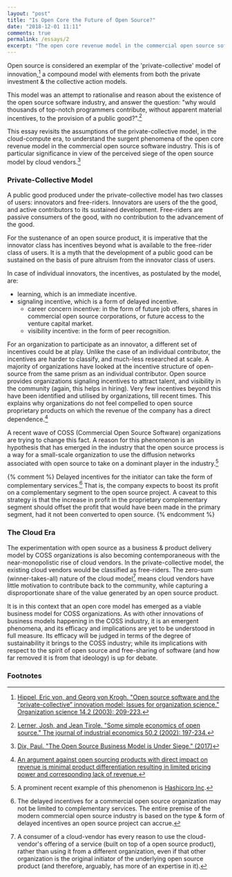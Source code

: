 ```yaml
---
layout: "post"
title: "Is Open Core the Future of Open Source?"
date: "2018-12-01 11:11"
comments: true
permalink: /essays/2
excerpt: "The open core revenue model in the commercial open source software industry has seen wide adoption, much deliberation, and lot of scepticism. Is it much removed from the spirit of open source? Could it solve the perennial question of sustainability in the commercial open source software industry?"
---
```


Open source is considered an exemplar of the 'private-collective' model of innovation,[^1] a compound model with elements from both the private investment & the collective action models.

This model was an attempt to rationalise and reason about the existence of the open source software industry, and answer the question: "why would thousands of top-notch programmers contribute, without apparent material incentives, to the provision of a public good?".[^2]

This essay revisits the assumptions of the private-collective model, in the cloud-compute era, to understand the surgent phenomena of the open core revenue model in the commercial open source software industry. This is of particular significance in view of the perceived siege of the open source model by cloud vendors.[^3]
<!--break-->
### Private-Collective Model
A public good produced under the private-collective model has two classes of users: innovators and free-riders. Innovators are users of the the good, and active contributors to its sustained development. Free-riders are passive consumers of the good, with no contribution to the advancement of the good.

For the sustenance of an open source product, it is imperative that the innovator class has incentives beyond what is available to the free-rider class of users. It is a myth that the development of a public good can be sustained on the basis of pure altruism from the innovator class of users.

In case of individual innovators, the incentives, as postulated by the model, are:
- learning, which is an immediate incentive.
- signaling incentive, which is a form of delayed incentive.
    - career concern incentive: in the form of future job offers, shares in commercial open source corporations, or future access to the venture capital market.
    - visibility incentive: in the form of peer recognition.

For an organization to participate as an innovator, a different set of incentives could be at play. Unlike the case of an individual contributor, the incentives are harder to classify, and much-less researched at scale. A majority of organizations have looked at the incentive structure of open-source from the same prism as an individual contributor. Open source provides organizations signaling incentives to attract talent, and visibility in the community (again, this helps in hiring). Very few incentives beyond this have been identified and utilised by organizations, till recent times. This explains why organizations do not feel compelled to open source proprietary products on which the revenue of the company has a direct dependence.[^4]

A recent wave of COSS (Commercial Open Source Software) organizations are trying to change this fact. A reason for this phenomenon is an hypothesis that has emerged in the industry that the open source process is a way for a small-scale organization to use the diffusion networks associated with open source to take on a dominant player in the industry.[^5]

{% comment %}
Delayed incentives for the initiator can take the form of complementary services.[^6] That is, the company expects to boost its profit on a complementary segment to the open source project. A caveat to this strategy is that the increase in profit in the proprietary complementary segment should offset the profit that would have been made in the primary segment, had it not been converted to open source.
{% endcomment %}

### The Cloud Era
The experimentation with open source as a business & product delivery model by COSS organizations is also becoming contemporaneous with the near-monopolistic rise of cloud vendors. In the private-collective model, the existing cloud vendors would be classified as free-riders. The zero-sum (winner-takes-all) nature of the cloud model[^7] means cloud vendors have little motivation to contribute back to the community, while capturing a disproportionate share of the value generated by an open source product.

It is in this context that an open core model has emerged as a viable business model for COSS organizations. As with other innovations of business models happening in the COSS industry, it is an emergent phenomena, and its efficacy and implications are yet to be understood in full measure. Its efficacy will be judged in terms of the degree of sustainability it brings to the COSS industry; while its implications with respect to the spirit of open source and free-sharing of software (and how far removed it is from that ideology) is up for debate.

### Footnotes
[^1]: [Hippel, Eric von, and Georg von Krogh. "Open source software and the “private-collective” innovation model: Issues for organization science." Organization science 14.2 (2003): 209-223.](https://papers.ssrn.com/sol3/papers.cfm?abstract_id=1410789)
[^2]: [Lerner, Josh, and Jean Tirole. "Some simple economics of open source." The journal of industrial economics 50.2 (2002): 197-234.](http://citeseerx.ist.psu.edu/viewdoc/download?doi=10.1.1.461.3373&rep=rep1&type=pdf)
[^3]: [Dix, Paul. "The Open Source Business Model is Under Siege." (2017)](https://www.influxdata.com/blog/the-open-source-database-business-model-is-under-siege/)
[^4]: [An argument against open sourcing products with direct impact on revenue is minimal product differentiation resulting in limited pricing power and corresponding lack of revenue.](https://techcrunch.com/2014/02/13/please-dont-tell-me-you-want-to-be-the-next-red-hat/)
[^5]: A prominent recent example of this phenomenon is [Hashicorp Inc](https://www.hashicorp.com/).
[^6]: The delayed incentives for a commercial open source organization may not be limited to complementary services. The entire premise of the modern commercial open source industry is based on the type & form of delayed incentives an open source project can accrue.
[^7]: A consumer of a cloud-vendor has every reason to use the cloud-vendor's offering of a service (built on top of a open source product), rather than using it from a different organization, even if that other organization is the original initiator of the underlying open source product (and therefore, arguably, has more of an expertise in it).
